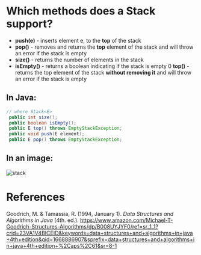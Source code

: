 # Which methods does a Stack support? 
- **push(e)** - inserts element e, to the **top** of the stack 
- **pop()** - removes and returns the **top** element of the stack and will throw an error if the stack is empty 
- **size()** - returns the number of elements in the stack 
- **isEmpty()** - returns a boolean indicating if the stack is empty 
0 **top()** - returns the top element of the stack **without removing it** and will throw an error if the stack is empty 

## In Java: 
```java 
// where Stack<E>
 public int size(); 
 public boolean isEmpty();
 public E top() throws EmptyStackException;
 public void push(E element);
 public E pop() throws EmptyStackException;                                             
``` 


## In an image: 
![stack](https://user-images.githubusercontent.com/109105989/202868836-b55566bc-7edb-4d8f-bd80-f9bbb90f9875.png)





# References 
Goodrich, M. & Tamassia, R. (1994, January 1). *Data Structures and Algorithms in Java* (4th. ed.). <https://www.amazon.com/Michael-T-Goodrich-Structures-Algorithms/dp/B008UYJYF0/ref=sr_1_1?crid=23VA1V4BICEID&keywords=data+structures+and+algorithms+in+java+4th+edition&qid=1668886907&sprefix=data+structures+and+algorithms+in+java+4th+edition+%2Caps%2C61&sr=8-1>

